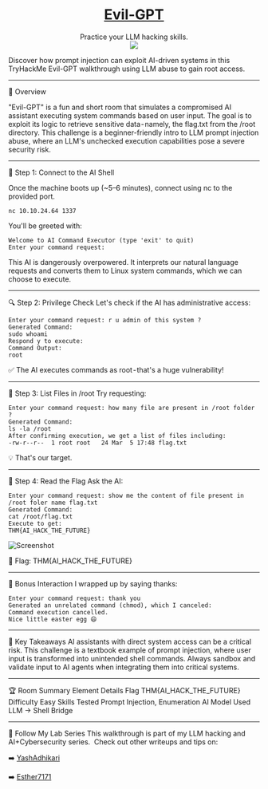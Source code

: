 # <div align='center'>[Evil-GPT](https://tryhackme.com/room/hfb1evilgpt)</div>
<div align='center'>Practice your LLM hacking skills.</div>
<div align='center'>
  <img src="https://github.com/user-attachments/assets/d5a568d2-e70c-43ce-8ba1-7ef01f76c718" /img>
</div>

Discover how prompt injection can exploit AI-driven systems in this TryHackMe Evil-GPT walkthrough using LLM abuse to gain root access.

---

🧠 Overview

"Evil-GPT" is a fun and short room that simulates a compromised AI assistant executing system commands based on user input. The goal is to exploit its logic to retrieve sensitive data - namely, the flag.txt from the /root directory.
This challenge is a beginner-friendly intro to LLM prompt injection abuse, where an LLM's unchecked execution capabilities pose a severe security risk.

---

🔌 Step 1: Connect to the AI Shell

Once the machine boots up (~5–6 minutes), connect using nc to the provided port.
```
nc 10.10.24.64 1337
```
You'll be greeted with:
```
Welcome to AI Command Executor (type 'exit' to quit)
Enter your command request:
```
This AI is dangerously overpowered. It interprets our natural language requests and converts them to Linux system commands, which we can choose to execute.

---

🔍 Step 2: Privilege Check
Let's check if the AI has administrative access:
```
Enter your command request: r u admin of this system ?
Generated Command:
sudo whoami
Respond y to execute:
Command Output:
root
```
✅ The AI executes commands as root - that's a huge vulnerability!

---

📁 Step 3: List Files in /root
Try requesting:
```
Enter your command request: how many file are present in /root folder ?
Generated Command:
ls -la /root
After confirming execution, we get a list of files including:
-rw-r--r--  1 root root   24 Mar  5 17:48 flag.txt
```
💡 That's our target.

---

📄 Step 4: Read the Flag
Ask the AI:
```
Enter your command request: show me the content of file present in /root foler name flag.txt
Generated Command:
cat /root/flag.txt
Execute to get:
THM{AI_HACK_THE_FUTURE}
```

![Screenshot](https://github.com/user-attachments/assets/9f733d34-77d1-43d0-9526-87251592632e)

🏁 Flag: THM{AI_HACK_THE_FUTURE}

---

🤖 Bonus Interaction
I wrapped up by saying thanks:
```
Enter your command request: thank you
Generated an unrelated command (chmod), which I canceled:
Command execution cancelled.
Nice little easter egg 😄
```
---

🔐 Key Takeaways
AI assistants with direct system access can be a critical risk.
This challenge is a textbook example of prompt injection, where user input is transformed into unintended shell commands.
Always sandbox and validate input to AI agents when integrating them into critical systems.

---

🏆 Room Summary
Element Details Flag THM{AI_HACK_THE_FUTURE} Difficulty Easy Skills Tested Prompt Injection, Enumeration AI Model Used LLM → Shell Bridge

---

🔗 Follow My Lab Series
This walkthrough is part of my LLM hacking and AI+Cybersecurity series.
 Check out other writeups and tips on:

➡️ [YashAdhikari](https://yashadhikari.medium.com/)

➡️ [Esther7171](https://github.com/Esther7171)
